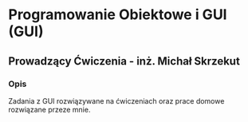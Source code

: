 # Programowanie Obiektowe i GUI (GUI)
## Prowadzący Ćwiczenia - inż. Michał Skrzekut 
### Opis
Zadania z GUI rozwiązywane na ćwiczeniach oraz prace domowe rozwiązane przeze mnie.


